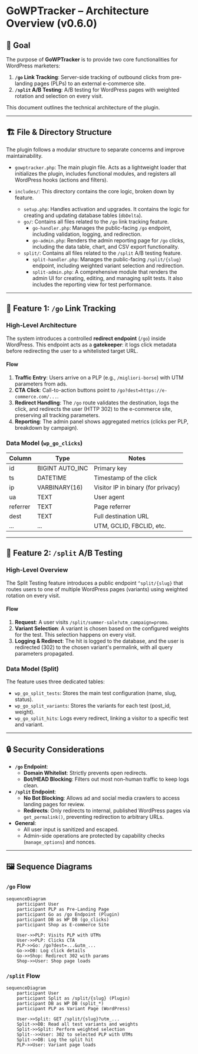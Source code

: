# GoWPTracker – Architecture Overview (v0.6.0)

## 🎯 Goal
The purpose of **GoWPTracker** is to provide two core functionalities for WordPress marketers:
1.  **`/go` Link Tracking**: Server-side tracking of outbound clicks from pre-landing pages (PLPs) to an external e-commerce site.
2.  **`/split` A/B Testing**: A/B testing for WordPress pages with weighted rotation and selection on every visit.

This document outlines the technical architecture of the plugin.

---

## 🏗️ File & Directory Structure
The plugin follows a modular structure to separate concerns and improve maintainability.

- `gowptracker.php`: The main plugin file. Acts as a lightweight loader that initializes the plugin, includes functional modules, and registers all WordPress hooks (actions and filters).

- `includes/`: This directory contains the core logic, broken down by feature.
    - `setup.php`: Handles activation and upgrades. It contains the logic for creating and updating database tables (`dbDelta`).
    - `go/`: Contains all files related to the `/go` link tracking feature.
        - `go-handler.php`: Manages the public-facing `/go` endpoint, including validation, logging, and redirection.
        - `go-admin.php`: Renders the admin reporting page for `/go` clicks, including the data table, chart, and CSV export functionality.
    - `split/`: Contains all files related to the `/split` A/B testing feature.
        - `split-handler.php`: Manages the public-facing `/split/{slug}` endpoint, including weighted variant selection and redirection.
        - `split-admin.php`: A comprehensive module that renders the admin UI for creating, editing, and managing split tests. It also includes the reporting view for test performance.

---

## 🚀 Feature 1: `/go` Link Tracking

### High-Level Architecture
The system introduces a controlled **redirect endpoint** (`/go`) inside WordPress. This endpoint acts as a **gatekeeper**: it logs click metadata before redirecting the user to a whitelisted target URL.

#### Flow
1. **Traffic Entry**: Users arrive on a PLP (e.g., `/migliori-borse`) with UTM parameters from ads.
2. **CTA Click**: Call-to-action buttons point to `/go?dest=https://e-commerce.com/...`.
3. **Redirect Handling**: The `/go` route validates the destination, logs the click, and redirects the user (HTTP 302) to the e-commerce site, preserving all tracking parameters.
4. **Reporting**: The admin panel shows aggregated metrics (clicks per PLP, breakdown by campaign).

### Data Model (`wp_go_clicks`)
| Column       | Type             | Notes                                  |
|--------------|------------------|----------------------------------------|
| id           | BIGINT AUTO_INC  | Primary key                            |
| ts           | DATETIME         | Timestamp of the click                 |
| ip           | VARBINARY(16)    | Visitor IP in binary (for privacy)     |
| ua           | TEXT             | User agent                             |
| referrer     | TEXT             | Page referrer                          |
| dest         | TEXT             | Full destination URL                   |
| ...          | ...              | UTM, GCLID, FBCLID, etc.               |

---

## 🔬 Feature 2: `/split` A/B Testing

### High-Level Overview
The Split Testing feature introduces a public endpoint `^split/{slug}` that routes users to one of multiple WordPress pages (variants) using weighted rotation on every visit.

#### Flow
1. **Request**: A user visits `/split/summer-sale?utm_campaign=promo`.
2. **Variant Selection**: A variant is chosen based on the configured weights for the test. This selection happens on every visit.
3. **Logging & Redirect**: The hit is logged to the database, and the user is redirected (302) to the chosen variant's permalink, with all query parameters propagated.

### Data Model (Split)
The feature uses three dedicated tables:
- `wp_go_split_tests`: Stores the main test configuration (name, slug, status).
- `wp_go_split_variants`: Stores the variants for each test (post_id, weight).
- `wp_go_split_hits`: Logs every redirect, linking a visitor to a specific test and variant.

---

## 🔒 Security Considerations
- **`/go` Endpoint**:
    - **Domain Whitelist**: Strictly prevents open redirects.
    - **Bot/HEAD Blocking**: Filters out most non-human traffic to keep logs clean.
- **`/split` Endpoint**:
    - **No Bot Blocking**: Allows ad and social media crawlers to access landing pages for review.
    - **Redirects**: Only redirects to internal, published WordPress pages via `get_permalink()`, preventing redirection to arbitrary URLs.
- **General**:
    - All user input is sanitized and escaped.
    - Admin-side operations are protected by capability checks (`manage_options`) and nonces.

---

## 🖼️ Sequence Diagrams

### `/go` Flow
```mermaid
sequenceDiagram
    participant User
    participant PLP as Pre-Landing Page
    participant Go as /go Endpoint (Plugin)
    participant DB as WP DB (go_clicks)
    participant Shop as E-commerce Site

    User->>PLP: Visits PLP with UTMs
    User->>PLP: Clicks CTA
    PLP->>Go: /go?dest=...&utm_...
    Go->>DB: Log click details
    Go->>Shop: Redirect 302 with params
    Shop->>User: Shop page loads
```

### `/split` Flow
```mermaid
sequenceDiagram
    participant User
    participant Split as /split/{slug} (Plugin)
    participant DB as WP DB (split_*)
    participant PLP as Variant Page (WordPress)

    User->>Split: GET /split/{slug}?utm_...
    Split->>DB: Read all test variants and weights
    Split->>Split: Perform weighted selection
    Split-->>User: 302 to selected PLP with UTMs
    Split->>DB: Log the split hit
    PLP->>User: Variant page loads
```
